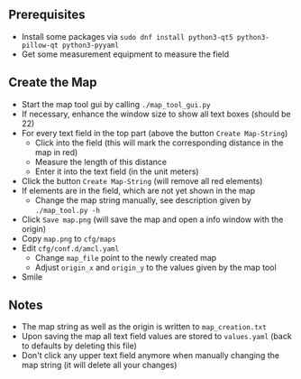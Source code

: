 ## Prerequisites

* Install some packages via `sudo dnf install python3-qt5 python3-pillow-qt python3-pyyaml`
* Get some measurement equipment to measure the field

## Create the Map

* Start the map tool gui by calling `./map_tool_gui.py`
* If necessary, enhance the window size to show all text boxes (should be 22)
* For every text field in the top part (above the button `Create Map-String`)
    * Click into the field (this will mark the corresponding distance in the map in red)
    * Measure the length of this distance
    * Enter it into the text field (in the unit meters)
* Click the button `Create Map-String` (will remove all red elements)
* If elements are in the field, which are not yet shown in the map
    * Change the map string manually, see description given by `./map_tool.py -h`
* Click `Save map.png` (will save the map and open a info window with the origin)
* Copy `map.png` to `cfg/maps`
* Edit `cfg/conf.d/amcl.yaml`
    * Change `map_file` point to the newly created map
    * Adjust `origin_x` and `origin_y` to the values given by the map tool
* Smile

## Notes

* The map string as well as the origin is written to `map_creation.txt`
* Upon saving the map all text field values are stored to `values.yaml` (back to defaults by deleting this file)
* Don't click any upper text field anymore when manually changing the map string (it will delete all your changes)



